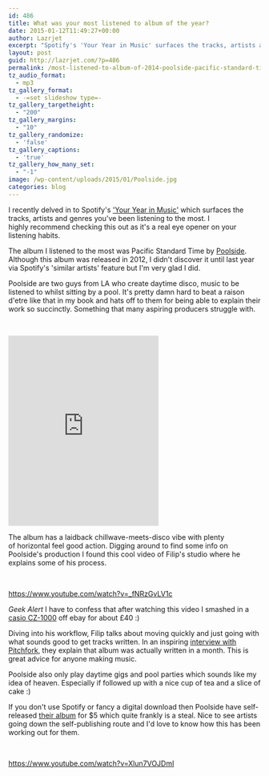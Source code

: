 ```yaml
---
id: 486
title: What was your most listened to album of the year?
date: 2015-01-12T11:49:27+00:00
author: Lazrjet
excerpt: "Spotify's 'Your Year in Music' surfaces the tracks, artists and genres you listened to most over the year..."
layout: post
guid: http://lazrjet.com/?p=486
permalink: /most-listened-to-album-of-2014-poolside-pacific-standard-time/
tz_audio_format:
  - mp3
tz_gallery_format:
  - -=set slideshow type=-
tz_gallery_targetheight:
  - "200"
tz_gallery_margins:
  - "10"
tz_gallery_randomize:
  - 'false'
tz_gallery_captions:
  - 'true'
tz_gallery_how_many_set:
  - "-1"
image: /wp-content/uploads/2015/01/Poolside.jpg
categories: blog
---
```

I recently delved in to Spotify's <a title="Spotify - Year in Music" href="https://www.spotify-yearinmusic.com/" target="_blank">'Your Year in Music'</a> which surfaces the tracks, artists and genres you've been listening to the most. I highly recommend checking this out as it's a real eye opener on your listening habits.

The album I listened to the most was Pacific Standard Time by <a title="Poolside" href="http://poolsidemusic.com/" target="_blank">Poolside</a>. Although this album was released in 2012, I didn't discover it until last year via Spotify's 'similar artists' feature but I'm very glad I did.

Poolside are two guys from LA who create daytime disco, music to be listened to whilst sitting by a pool. It's pretty damn hard to beat a raison d'etre like that in my book and hats off to them for being able to explain their work so succinctly. Something that many aspiring producers struggle with.

&nbsp;

<iframe src="https://embed.spotify.com/?uri=spotify:album:6n2eS9hEGoc0rxy62pDHU4" width="300" height="380" frameborder="0"></iframe>

The album has a laidback chillwave-meets-disco vibe with plenty of horizontal feel good action. Digging around to find some info on Poolside's production I found this cool video of Filip's studio where he explains some of his process.

&nbsp;

https://www.youtube.com/watch?v=_fNRzGvLV1c

*Geek Alert* I have to confess that after watching this video I smashed in a <a title="Casio CZ-1000" href="http://www.vintagesynth.com/casio/cz1000.php" target="_blank">casio CZ-1000</a> off ebay for about £40 :)

Diving into his workflow, Filip talks about moving quickly and just going with what sounds good to get tracks written. In an inspiring <a title="Pitchfork - Poolside interview" href="http://pitchfork.com/features/rising/8876-poolside/" target="_blank">interview with Pitchfork</a>, they explain that album was actually written in a month. This is great advice for anyone making music.

Poolside also only play daytime gigs and pool parties which sounds like my idea of heaven. Especially if followed up with a nice cup of tea and a slice of cake :)

If you don't use Spotify or fancy a digital download then Poolside have self-released <a title="Poolside - Pacific Standard Time" href="http://poolsidemusic.com/product/pacific-standard-time-digital/" target="_blank">their album</a> for $5 which quite frankly is a steal. Nice to see artists going down the self-publishing route and I'd love to know how this has been working out for them.

&nbsp;

https://www.youtube.com/watch?v=Xlun7VOJDmI